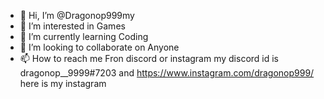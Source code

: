 - 👋 Hi, I’m @Dragonop999my 
- 👀 I’m interested in Games 
- 🌱 I’m currently learning Coding 
- 💞️ I’m looking to collaborate on Anyone 
- 📫 How to reach me Fron discord or instagram
my discord id is dragonop__9999#7203 and https://www.instagram.com/dragonop999/ 
here is my instagram
<!---
Dragonop999/Dragonop999 is a ✨ special ✨ repository because its `README.md` (this file) appears on your GitHub profile.
You can click the Preview link to take a look at your changes.
--->
